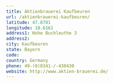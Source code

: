```yaml
---
title: Aktienbrauerei Kaufbeuren
url: /aktienbrauerei-kaufbeuren/
latitude: 47.8781
longitude: 10.6161
address1: Hohe Buchleuthe 3
address2: 
city: Kaufbeuren
state: Bayern
code: 
country: Germany
phone: 49-(0)8341-/-430430
website: http://www.aktien-brauerei.de/
---
```



